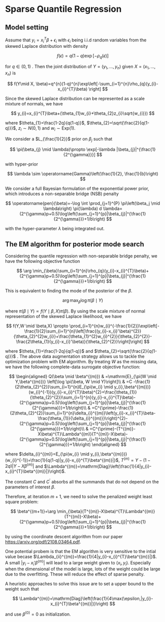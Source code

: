 # Sparse Quantile Regression

##  Model setting	

Assume that $y_{i}=x_{i}^{T}\beta+\epsilon_{i}$ with $\epsilon_{i}$ being i.i.d random variables from the skewed Laplace distribution with density



$$
f(\epsilon)=q(1-q) \exp[-\rho_{q}(\epsilon)]
$$



for $q \in (0,1)$ . Then the joint distribution of $Y=(y_{1},...,y_{n})$ given $X=(x_{1},...,x_{n})$ is



$$
f(Y\mid X, \beta)=q^{n}(1-q)^{n}\exp\left[-\sum_{i=1}^{n}\rho_{q}(y_{i}-x_{i}^{T}\beta) \right]
$$



Since the skewed Laplace distribution can be represented as a scale mixture of normals, we have



$$
y_{i}=x_{i}^{T}\beta+(\theta_{1}w_{i}+\theta_{2}z_{i}\sqrt{w_{i}})
$$



where $\theta_{1}=\frac{1-2q}{q(1-q)}$,  $\theta_{2}=\sqrt{\frac{2}{q(1-q)}}$,  $z_{i}\sim N(0,1)$ and $w_{i} \sim \mathrm{Exp}(1)$.



We consider a $L_{\frac{1}{2}}$ prior on $\beta_{j}$ such that

 

$$
\pi(\beta_{j} \mid  \lambda)\propto \exp[-\lambda |\beta_{j}|^{\frac{1}{2^{\gamma}}}]
$$



with hyper-prior 



$$
\lambda \sim \operatorname{Gamma}\left(\frac{1}{2}, \frac{1}{b}\right)
$$



We consider a full Bayesian formulation of the exponential power prior, which introduces a non-separable bridge (NSB) penalty



$$
\operatorname{pen}(\beta)=-\log \int \prod_{j=1}^{P} \pi\left(\beta_j \mid \lambda\right) \pi(\lambda) d \lambda=(2^{\gamma}p+0.5)\log\left(\sum_{j=1}^{p}|\beta_{j}|^{\frac{1}{2^{\gamma}}}+1/b\right)
$$



with the hyper-parameter $\lambda$ being integrated out.



## The EM algorithm for posterior mode search 

Considering the quantile regression with non-separable bridge penalty, we have the following objective function



$$
\arg \min_{\beta}\sum_{i=1}^{n}\rho_{q}(y_{i}-x_{i}^{T}\beta)+(2^{\gamma}p+0.5)\log\left(\sum_{j=1}^{p}|\beta_{j}|^{\frac{1}{2^{\gamma}}}+1/b\right)
$$



This is equivalent to finding the mode of the posterior of the $\beta$.


$$
\arg \max_{\beta}\log \pi(\beta \mid Y)
$$


where $\pi(\beta \mid Y) \propto f(Y \mid \beta, X)\pi(\beta)$. By using the scale mixture of normal representation of the skewed Laplace likelihood,  we have

$$
f(Y,W \mid \beta,X) \propto \prod_{i=1}^{n}w_{i}^{-\frac{1}{2}}\exp\left[-\frac{1}{2}\sum_{i=1}^{n}\left[\frac{(y_{i}-x_{i}'\beta)^{2}}{\theta_{2}^{2}w_{i}}+\frac{\theta_{1}^{2}w_{i}^{2}}{\theta_{2}^{2}}-\frac{2\theta_{1}(y_{i}-x_{i}'\beta)}{\theta_{2}^{2}}\right]\right]
$$



where $\theta_{1}=\frac{1-2q}{q(1-q)}$ and $\theta_{2}=\sqrt{\frac{2}{q(1-q)}}$ . The above data augmentation strategy allows us to tackle the optimization problem with EM algorithm. By treating $W$ as the missing data, we have the following complete-data surrogate objective function:



$$
\begin{aligned}
Q(\beta \mid \beta^{(m)}) & =\mathrm{E}_{\pi(W \mid Y,\beta^{(m)})} \left[\log \pi(\beta, W \mid Y)\right]\\
                          & =C -\frac{1}{2\theta_{2}^{2}}\sum_{i=1}^{n}E_{\pi(w_{i} \mid y_{i},\beta^{(m)})}(w_{i}^{-1})(y_{i}-x_{i}^{T}\beta)^{2}+\frac{\theta_{1}}{\theta_{2}^{2}}\sum_{i=1}^{n}(y_{i}-x_{i}^{T}\beta)-(2^{\gamma}p+0.5)\log\left(\sum_{j=1}^{p}|\beta_{j}|^{\frac{1}{2^{\gamma}}}+1/b\right)\\
                          & =C^{\prime}-\frac{1}{2\theta_{2}^{2}}\sum_{i=1}^{n}\delta_{i}^{(m)}\left(y_{i}-x_{i}^{T}\beta-\frac{\theta_{1}}{\delta_{i}^{(m)}}\right)^{2}-(2^{\gamma}p+0.5)\log\left(\sum_{j=1}^{p}|\beta_{j}|^{\frac{1}{2^{\gamma}}}+1/b\right)\\
                          & =C^{\prime}-(T^{(m)}-X\beta)^{T}\Lambda^{(m)}(T^{(m)}-X\beta)-(2^{\gamma}p+0.5)\log\left(\sum_{j=1}^{p}|\beta_{j}|^{\frac{1}{2^{\gamma}}}+1/b\right)
\end{aligned}
$$



where $\delta_{i}^{(m)}=E_{\pi(w_{i} \mid y_{i},\beta^{(m)})}(w_{i}^{-1})=\frac{1}{q(1-q)|y_{i}-x_{i}^{T}\beta^{(m)}|}$, $T^{(m)}=Y-(1-2q)|Y-X\beta^{(m)}|$ and $\Lambda^{(m)}=\mathrm{Diag}\left(\frac{1}{4|y_{i}-x_{i}^{T}\beta^{(m)}|}\right)$.  



The constant $C$ and $C^{\prime}$ absorbs all the summands that do not depend on the parameters of interest $\beta$. 



Therefore, at iteration $m+1$, we need to solve the penalized weight least square problem: 



$$
\beta^{(m+1)}=\arg \min_{\beta}(T^{(m)}-X\beta)^{T}\Lambda^{(m)}(T^{(m)}-X\beta)+(2^{\gamma}p+0.5)\log\left(\sum_{j=1}^{p}|\beta_{j}|^{\frac{1}{2^{\gamma}}}+1/b\right)
$$



by using the coordinate descent algorithm from our paper https://arxiv.org/pdf/2108.03464.pdf.



One potential probem is that the EM algorithm is very sensitive to the intial value becase $\Lambda_{ii}^{(m)}=\frac{1}{4|y_{i}-x_{i}^{T}\beta^{(m)}|}$. A small $|y_{i}-x_{i}'\beta^{(m)}|$ will lead to a large weight given to $(x_{i},y_{i})$. Especially when the dimensional of the model is large, lots of the weight could be large due to the overfitting. These will reduce the effect of sparse penalty. 

 A heuristic approaches to solve this issue are to set a upper bound to the weight such that



$$
\Lambda^{(m)}=\mathrm{Diag}\left(\frac{1}{4\max(\epsilon,|y_{i}-x_{i}^{T}\beta^{(m)}|)}\right)
$$



and use $\beta^{(0)}=0$ as initialization.

